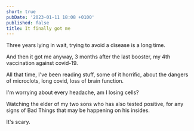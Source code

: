 ```yaml
---
short: true
pubDate: '2023-01-11 18:08 +0100'
published: false
title: It finally got me
---
```

Three years lying in wait, trying to avoid a disease is a long time.

And then it got me anyway, 3 months after the last booster, my 4th vaccination against covid-19.

All that time, I've been reading stuff, some of it horrific, about the dangers of microclots, long covid, loss of brain function.

I'm worrying about every headache, am I losing cells?

Watching the elder of my two sons who has also tested positive, for any signs of Bad Things that may be happening on his insides.

It's scary.